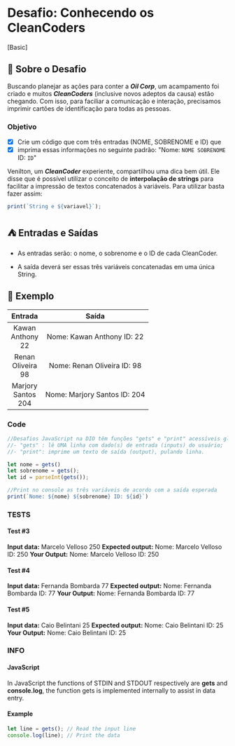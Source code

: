 # Desafio: Conhecendo os CleanCoders

[Basic]

## 🌱 Sobre o Desafio

Buscando planejar as ações para conter a ***Oil Corp***, um acampamento foi criado e muitos ***CleanCoders*** (inclusive novos adeptos da causa) estão chegando. Com isso, para faciliar a comunicação e interação, precisamos imprimir cartões de identificação para todas as pessoas.

### Objetivo

* [X] Crie um código que com três entradas (NOME, SOBRENOME e ID) que 
* [X] imprima essas informações no seguinte padrão: "Nome: `NOME SOBRENOME` ID: `ID`"

Venilton, um ***CleanCoder*** experiente, compartilhou uma dica bem útil. Ele disse que é possível utilizar o conceito de **interpolação de strings** para facilitar a impressão de textos concatenados à variáveis. Para utilizar basta fazer assim:

```js
print(`String e ${variavel}`);
```

## ⛺ Entradas e Saídas

* As entradas serão: o nome, o sobrenome e o ID de cada CleanCoder.

* A saída deverá ser essas três variáveis concatenadas em uma única String.

## 🌳 Exemplo

| Entrada | Saída |
|:-:|:-:|
| Kawan</br>Anthony</br>22   | Nome: Kawan Anthony ID: 22   |
| Renan</br>Oliveira</br>98  | Nome: Renan Oliveira ID: 98  |
| Marjory</br>Santos</br>204 | Nome: Marjory Santos ID: 204 |

### Code

```js
//Desafios JavaScript na DIO têm funções "gets" e "print" acessíveis globalmente:
//- "gets" : lê UMA linha com dado(s) de entrada (inputs) do usuário;
//- "print": imprime um texto de saída (output), pulando linha.

let nome = gets()
let sobrenome = gets();
let id = parseInt(gets());

//Print no console as três variáveis de acordo com a saída esperada
print(`Nome: ${nome} ${sobrenome} ID: ${id}`)
```

### TESTS

#### Test #3

**Input data:**
Marcelo
Velloso
250
**Expected output:**
Nome: Marcelo Velloso ID: 250
**Your Output:**
Nome: Marcelo Velloso ID: 250

#### Test #4

**Input data:**
Fernanda
Bombarda
77
**Expected output:**
Nome: Fernanda Bombarda ID: 77
**Your Output:**
Nome: Fernanda Bombarda ID: 77

#### Test #5

**Input data:**
Caio
Belintani
25
**Expected output:**
Nome: Caio Belintani ID: 25
**Your Output:**
Nome: Caio Belintani ID: 25

### INFO

#### JavaScript

In JavaScript the functions of STDIN and STDOUT respectively are **gets** and **console.log**, the function gets is implemented internally to assist in data entry.

#### Example

```js
let line = gets(); // Read the input line
console.log(line); // Print the data
```
